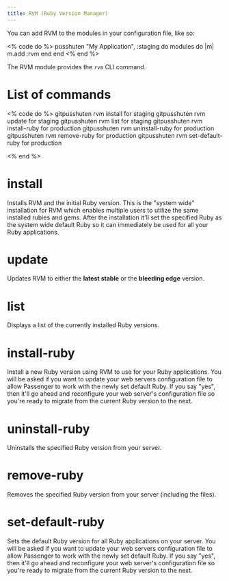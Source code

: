 ```yaml
---
title: RVM (Ruby Version Manager)
---
```



You can add RVM to the modules in your configuration file, like so:

<% code do %>
pusshuten "My Application", :staging do
  modules do |m|
    m.add :rvm
  end
end
<% end %>

The RVM module provides the `rvm` CLI command.

List of commands
================

<% code do %>
gitpusshuten rvm install for staging
gitpusshuten rvm update for staging
gitpusshuten rvm list for staging
gitpusshuten rvm install-ruby for production
gitpusshuten rvm uninstall-ruby for production
gitpusshuten rvm remove-ruby for production
gitpusshuten rvm set-default-ruby for production

<% end %>

install
=======

Installs RVM and the initial Ruby version. This is the "system wide" installation for RVM which enables multiple users to utilize the same installed rubies and gems. After the installation it'll set the specified Ruby as the system wide default Ruby so it can immediately be used for all your Ruby applications.


update
======

Updates RVM to either the **latest stable** or the **bleeding edge** version.


list
====

Displays a list of the currently installed Ruby versions.


install-ruby
============

Install a new Ruby version using RVM to use for your Ruby applications.
You will be asked if you want to update your web servers configuration file to allow Passenger to work with the newly set default Ruby. If you say "yes", then it'll go ahead and reconfigure your web server's configuration file so you're ready to migrate from the current Ruby version to the next.

uninstall-ruby
==============

Uninstalls the specified Ruby version from your server.


remove-ruby
===========

Removes the specified Ruby version from your server (including the files).


set-default-ruby
================

Sets the default Ruby version for all Ruby applications on your server.
You will be asked if you want to update your web servers configuration file to allow Passenger to work with the newly set default Ruby. If you say "yes", then it'll go ahead and reconfigure your web server's configuration file so you're ready to migrate from the current Ruby version to the next.
